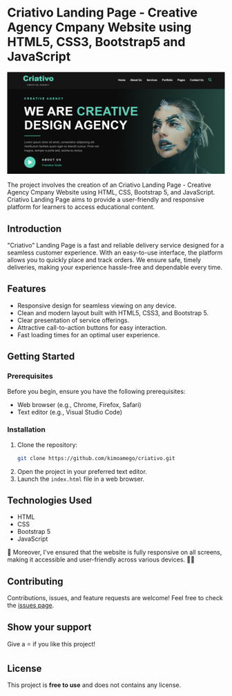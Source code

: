 # Criativo Landing Page - Creative Agency Cmpany Website using HTML5, CSS3, Bootstrap5 and JavaScript 

![Landing Page](/images/preview.png)

The project involves the creation of an Criativo Landing Page - Creative Agency Cmpany Website using HTML, CSS, Bootstrap 5, and JavaScript. Criativo Landing Page  aims to provide a user-friendly and responsive platform for learners to access educational content. 


## Introduction

"Criativo" Landing Page is a fast and reliable delivery service designed for a seamless customer experience. With an easy-to-use interface, the platform allows you to quickly place and track orders. We ensure safe, timely deliveries, making your experience hassle-free and dependable every time.

## Features

- Responsive design for seamless viewing on any device.
- Clean and modern layout built with HTML5, CSS3, and Bootstrap 5.
- Clear presentation of service offerings.
- Attractive call-to-action buttons for easy interaction.
- Fast loading times for an optimal user experience.

## Getting Started

### Prerequisites

Before you begin, ensure you have the following prerequisites:

- Web browser (e.g., Chrome, Firefox, Safari)
- Text editor (e.g., Visual Studio Code)

### Installation

1. Clone the repository:
   ```bash
   git clone https://github.com/kimoamego/criativo.git

2. Open the project in your preferred text editor.
3. Launch the `index.html` file in a web browser.

## Technologies Used

- HTML
- CSS
- Bootstrap 5
- JavaScript

📱 Moreover, I've ensured that the website is fully responsive on all screens, making it accessible and user-friendly across various devices. 📱💡

## Contributing 

Contributions, issues, and feature requests are welcome! Feel free to check the [issues page](/issues).

## Show your support 

Give a ⭐️ if you like this project!


## License

This project is **free to use** and does not contains any license.

